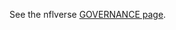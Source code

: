 See the nflverse [GOVERNANCE page](https://github.com/nflverse/nflverse-org/blob/main/GOVERNANCE.md). 
